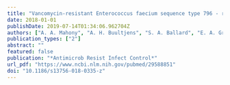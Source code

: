 ```yaml
---
title: "Vancomycin-resistant Enterococcus faecium sequence type 796 - rapid international dissemination of a new epidemic clone"
date: 2018-01-01
publishDate: 2019-07-14T01:34:06.962704Z
authors: ["A. A. Mahony", "A. H. Buultjens", "S. A. Ballard", "E. A. Grabsch", "S. Xie", "T. Seemann", "R. L. Stuart", "D. Kotsanas", "A. Cheng", "H. Heffernan", "S. A. Roberts", "G. W. Coombs", "N. Bak", "J. K. Ferguson", "G. C. Carter", "B. P. Howden", "T. P. Stinear", "P. D. R. Johnson"]
publication_types: ["2"]
abstract: ""
featured: false
publication: "*Antimicrob Resist Infect Control*"
url_pdf: "https://www.ncbi.nlm.nih.gov/pubmed/29588851"
doi: "10.1186/s13756-018-0335-z"
---
```


